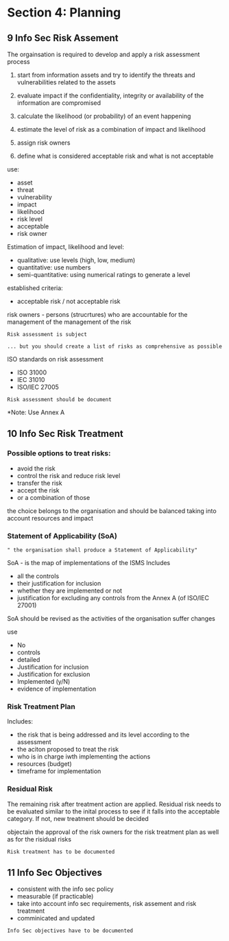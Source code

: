 # Section 4: Planning

## 9 Info Sec Risk Assement

The orgainsation is required to develop and apply a risk assessment process

1. start from information assets and try to identify the threats and vulnerabilities related to the assets

2. evaluate impact if the confidentiality, integrity or availability of the information are compromised

3. calculate the likelihood (or probability) of an event happening

4. estimate the level of risk as a combination of impact and likelihood

5. assign risk owners

6. define what is considered acceptable risk and what is not acceptable

use:
- asset
- threat
- vulnerability
- impact
- likelihood
- risk level
- acceptable
- risk owner

Estimation of impact, likelihood and level:
- qualitative: use levels (high, low, medium)
- quantitative: use numbers
- semi-quantitative: using numerical ratings to generate a level

established criteria:
- acceptable risk / not acceptable risk

risk owners - persons (strucrtures) who are accountable for the management of the management of the risk


```
Risk assessment is subject

... but you should create a list of risks as comprehensive as possible
```
ISO standards on risk assessment
- ISO 31000
- IEC 31010
- ISO/IEC 27005

```
Risk assessment should be document
```

*Note: Use Annex A


## 10 Info Sec Risk Treatment

### Possible options to treat risks:
- avoid the risk
- control the risk and reduce risk level
- transfer the risk
- accept the risk
- or a combination of those

the choice belongs to the organisation and should be balanced taking into account resources and impact

### Statement of Applicability (SoA)

```
" the organisation shall produce a Statement of Applicability"
```

SoA - is the map of implementations of the ISMS
Includes
- all the controls
- their justification for inclusion
- whether they are implemented or not
- justification for excluding any controls from the Annex A (of ISO/IEC 27001)

SoA should be revised as the activities of the organisation suffer changes

use
- No
- controls
- detailed
- Justification for inclusion
- Justification for exclusion
- Implemented (y/N)
- evidence of implementation

### Risk Treatment Plan

Includes:
- the risk that is being addressed and its level according to the assessment
- the aciton proposed to treat the risk
- who is in charge iwth implementing the actions
- resources (budget)
- timeframe for implementation

### Residual Risk
The remaining risk after treatment action are applied.
Residual risk needs to be evaluated similar to the inital process to see if it falls into the acceptable category. If not, new treatment should be decided

objectain the approval of the risk owners for the risk treatment plan as well as for the risidual risks

```
Risk treatment has to be documented
```

## 11 Info Sec Objectives

- consistent with the info sec policy
- measurable (if practicable)
- take into account info sec requirements, risk assement and risk treatment
- comminicated and updated

```
Info Sec objectives have to be documented
```

